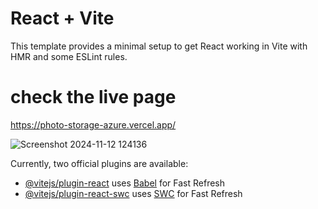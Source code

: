 # React + Vite

This template provides a minimal setup to get React working in Vite with HMR and some ESLint rules.

# check the live page
https://photo-storage-azure.vercel.app/

![Screenshot 2024-11-12 124136](https://github.com/user-attachments/assets/5db5eb7e-3c80-489b-b9b5-6eac86183c6e)


Currently, two official plugins are available:

- [@vitejs/plugin-react](https://github.com/vitejs/vite-plugin-react/blob/main/packages/plugin-react/README.md) uses [Babel](https://babeljs.io/) for Fast Refresh
- [@vitejs/plugin-react-swc](https://github.com/vitejs/vite-plugin-react-swc) uses [SWC](https://swc.rs/) for Fast Refresh
